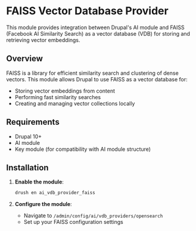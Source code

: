 # FAISS Vector Database Provider

This module provides integration between Drupal's AI module and FAISS (Facebook AI Similarity Search) as a vector database (VDB) for storing and retrieving vector embeddings.

## Overview

FAISS is a library for efficient similarity search and clustering of dense vectors. This module allows Drupal to use FAISS as a vector database for:
- Storing vector embeddings from content
- Performing fast similarity searches
- Creating and managing vector collections locally

## Requirements

- Drupal 10+
- AI module
- Key module (for compatibility with AI module structure)

## Installation

1. **Enable the module**:
   ```bash
   drush en ai_vdb_provider_faiss
   ```

2. **Configure the module**:
   - Navigate to `/admin/config/ai/vdb_providers/opensearch`
   - Set up your FAISS configuration settings
